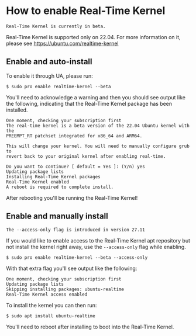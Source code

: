 # How to enable Real-Time Kernel

```{caution}
Real-Time Kernel is currently in beta.
```

Real-Time Kernel is supported only on 22.04. For more information on it,
please see https://ubuntu.com/realtime-kernel

## Enable and auto-install

To enable it through UA, please run:

```console
$ sudo pro enable realtime-kernel --beta
```

You'll need to acknowledge a warning and then you should see output like the following, indicating that the Real-Time Kernel package has been installed.

```
One moment, checking your subscription first
The real-time kernel is a beta version of the 22.04 Ubuntu kernel with the
PREEMPT_RT patchset integrated for x86_64 and ARM64.

This will change your kernel. You will need to manually configure grub to
revert back to your original kernel after enabling real-time.

Do you want to continue? [ default = Yes ]: (Y/n) yes
Updating package lists
Installing Real-Time Kernel packages
Real-Time Kernel enabled
A reboot is required to complete install.
```

After rebooting you'll be running the Real-Time Kernel!

## Enable and manually install

```{important}
The --access-only flag is introduced in version 27.11
```

If you would like to enable access to the Real-Time Kernel apt repository but not install the kernel right away, use the `--access-only` flag while enabling.

```console
$ sudo pro enable realtime-kernel --beta --access-only
```

With that extra flag you'll see output like the following:

```
One moment, checking your subscription first
Updating package lists
Skipping installing packages: ubuntu-realtime
Real-Time Kernel access enabled
```

To install the kernel you can then run:

```console
$ sudo apt install ubuntu-realtime
```

You'll need to reboot after installing to boot into the Real-Time Kernel.
